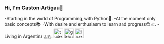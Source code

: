 ### Hi, I'm Gaston-Artigau👋
-Starting in the world of Programming, with Python🐍.
-At the moment only basic concepts📚.
-With desire and enthusiasm to learn and progress😊📈.
-Living in Argentina 🇦🇷.
[<img src='https://cdn.jsdelivr.net/npm/simple-icons@3.0.1/icons/twitter.svg' alt='twitter' height='30'>](https://twitter.com/Gaston_Artigau) [<img src='https://cdn.jsdelivr.net/npm/simple-icons@3.0.1/icons/github.svg' alt='github' height='30'>](https://github.com/Gaston-Artigau) [<img src='https://cdn.jsdelivr.net/npm/simple-icons@3.0.1/icons/instagram.svg' alt='instagram' height='30'>](https://t.me/gaston_artigau)
